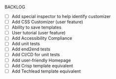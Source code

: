 BACKLOG

- [ ] Add special inspector to help identify customizer
- [ ] Add CSS Customizer (user feature)
- [ ] Ability to save templates
- [ ] User tutorial (user feature)
- [ ] Add Accessibility Compliance
- [ ] Add unit tests
- [ ] Add end2end tests
- [ ] Add CI/CD for unit tests
- [ ] Add user-friendly Homepage
- [ ] Add Crisp template equivalent
- [ ] Add Techlead template equivalent

